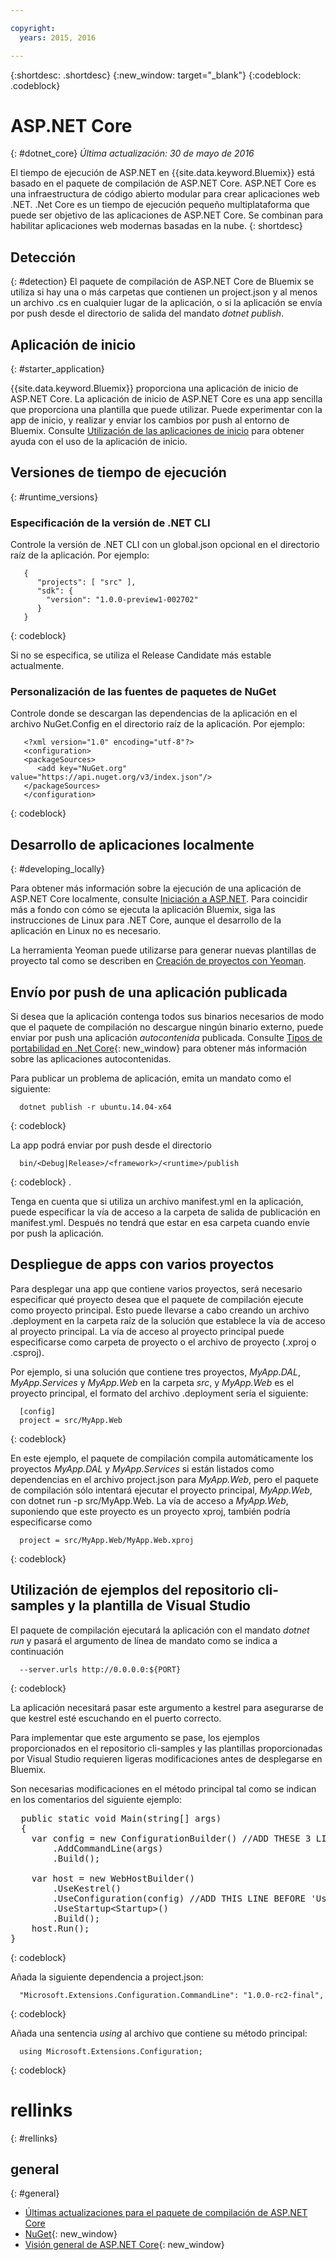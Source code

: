 ```yaml
---

copyright:
  years: 2015, 2016

---
```


{:shortdesc: .shortdesc}
{:new_window: target="_blank"}
{:codeblock: .codeblock}


# ASP.NET Core 
{: #dotnet_core}
*Última actualización: 30 de mayo de 2016*

El tiempo de ejecución de ASP.NET en {{site.data.keyword.Bluemix}} está basado en el paquete de compilación de ASP.NET Core. ASP.NET Core es una infraestructura de código abierto modular para crear aplicaciones web .NET.
.Net Core es un tiempo de ejecución pequeño multiplataforma que puede ser objetivo de las aplicaciones de ASP.NET Core. 
Se combinan para habilitar aplicaciones web modernas basadas en la nube.
{: shortdesc}

## Detección
{: #detection}
El paquete de compilación de ASP.NET Core de Bluemix se utiliza si hay una o más carpetas que contienen un project.json y al menos un archivo .cs en cualquier lugar de la aplicación, o si la aplicación se envía por push desde el directorio de salida del mandato *dotnet publish*.

## Aplicación de inicio
{: #starter_application}

{{site.data.keyword.Bluemix}} proporciona una aplicación de inicio de ASP.NET Core.  La aplicación de inicio de ASP.NET Core es una app sencilla que proporciona una plantilla que puede utilizar. Puede experimentar con la app de inicio, y realizar y enviar los cambios por push al entorno de Bluemix.  Consulte [Utilización de las aplicaciones de inicio](../../cfapps/starter_app_usage.html) para obtener ayuda con el uso de la aplicación de inicio.

## Versiones de tiempo de ejecución
{: #runtime_versions}

### Especificación de la versión de .NET CLI

Controle la versión de .NET CLI con un global.json opcional en el directorio raíz de la aplicación. Por ejemplo:
```
   {
      "projects": [ "src" ],
      "sdk": {
        "version": "1.0.0-preview1-002702"
      }
   }
```
{: codeblock}

Si no se especifica, se utiliza el Release Candidate más estable actualmente.

### Personalización de las fuentes de paquetes de NuGet

Controle donde se descargan las dependencias de la aplicación en el archivo NuGet.Config en el directorio raíz de la aplicación. Por ejemplo:
```
   <?xml version="1.0" encoding="utf-8"?>
   <configuration>
   <packageSources>
      <add key="NuGet.org" value="https://api.nuget.org/v3/index.json"/>
   </packageSources>
   </configuration>
```
{: codeblock}

## Desarrollo de aplicaciones localmente
{: #developing_locally}

Para obtener más información sobre la ejecución de una aplicación de ASP.NET Core localmente, consulte
[Iniciación a ASP.NET](http://docs.asp.net/en/latest/getting-started/index.html).
Para coincidir más a fondo con cómo se ejecuta la aplicación Bluemix, siga las instrucciones de Linux para .NET Core, aunque el desarrollo de la aplicación en Linux no es necesario.

La herramienta Yeoman puede utilizarse para generar nuevas plantillas de proyecto tal como se describen en
[Creación de proyectos con Yeoman](http://docs.asp.net/en/latest/client-side/yeoman.html).

## Envío por push de una aplicación publicada

Si desea que la aplicación contenga todos sus binarios necesarios de modo que el paquete de compilación no descargue ningún binario externo, puede enviar por push una aplicación *autocontenida* publicada.  Consulte [Tipos de portabilidad en .Net Core](http://dotnet.github.io/docs/core-concepts/app-types.html){: new_window} para obtener más información sobre las aplicaciones autocontenidas.

Para publicar un problema de aplicación, emita un mandato como el siguiente:
```
  dotnet publish -r ubuntu.14.04-x64 
```
{: codeblock}
  
La app podrá enviar por push desde el directorio
```
  bin/<Debug|Release>/<framework>/<runtime>/publish
```
{: codeblock}
.

Tenga en cuenta que si utiliza un archivo manifest.yml en la aplicación, puede especificar la vía de acceso a la carpeta de salida de publicación en manifest.yml.  Después no tendrá que estar en esa carpeta cuando envíe por push la aplicación.

## Despliegue de apps con varios proyectos

Para desplegar una app que contiene varios proyectos, será necesario especificar qué proyecto desea que el paquete de compilación ejecute como proyecto principal. Esto puede llevarse a cabo creando un archivo .deployment en la carpeta raíz de la solución que establece la vía de acceso al proyecto principal. La vía de acceso al proyecto principal puede especificarse como carpeta de proyecto o el archivo de proyecto (.xproj o .csproj).

Por ejemplo, si una solución que contiene tres proyectos, *MyApp.DAL*, *MyApp.Services* y *MyApp.Web* en la carpeta *src*, y *MyApp.Web* es el proyecto principal, el formato del archivo .deployment sería el siguiente:
```
  [config]
  project = src/MyApp.Web
```
{: codeblock}

En este ejemplo, el paquete de compilación compila automáticamente los proyectos *MyApp.DAL* y *MyApp.Services* si están listados como dependencias en el archivo project.json para *MyApp.Web*, pero el paquete de compilación sólo intentará ejecutar el proyecto principal, *MyApp.Web*, con dotnet run -p src/MyApp.Web. La vía de acceso a *MyApp.Web*, suponiendo que este proyecto es un proyecto xproj, también podría especificarse como 
```
  project = src/MyApp.Web/MyApp.Web.xproj 
```
{: codeblock}

## Utilización de ejemplos del repositorio cli-samples y la plantilla de Visual Studio

El paquete de compilación ejecutará la aplicación con el mandato *dotnet run* y pasará el argumento de línea de mandato como se indica a continuación
```
  --server.urls http://0.0.0.0:${PORT}
```
{: codeblock}

La aplicación necesitará pasar este argumento a kestrel para asegurarse de que kestrel esté escuchando en el puerto correcto.

Para implementar que este argumento se pase, los ejemplos proporcionados en el repositorio cli-samples y las plantillas proporcionadas por Visual Studio requieren ligeras modificaciones antes de desplegarse en Bluemix.

Son necesarias modificaciones en el método principal tal como se indican en los comentarios del siguiente ejemplo:

<pre>
  public static void Main(string[] args)
  {
    var config = new ConfigurationBuilder() //ADD THESE 3 LINES AT THE TOP OF THE MAIN METHOD
        .AddCommandLine(args)
        .Build();
    
    var host = new WebHostBuilder()
        .UseKestrel()
        .UseConfiguration(config) //ADD THIS LINE BEFORE 'UseStartup'
        .UseStartup&lt;Startup&gt;()  
        .Build();
    host.Run();
}
</pre>  
{: codeblock}

Añada la siguiente dependencia a project.json: 
```
  "Microsoft.Extensions.Configuration.CommandLine": "1.0.0-rc2-final",
```
{: codeblock}

Añada una sentencia *using* al archivo que contiene su método principal: 
```
  using Microsoft.Extensions.Configuration;
```
{: codeblock}

# rellinks
{: #rellinks}
## general
{: #general}
* [Últimas actualizaciones para el paquete de compilación de ASP.NET Core](updates.html)
* [NuGet](https://docs.nuget.org/Consume/Overview){: new_window}
* [Visión general de ASP.NET Core](http://docs.asp.net/en/latest/conceptual-overview/aspnet.html){: new_window}
